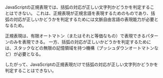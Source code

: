JavaScriptの正規表現では、括弧の対応が正しい文字列かどうかを判定することはできない。
これは、正規表現が正規言語を表現するためのものであり、括弧の対応が正しいかどうかを判定するためには文脈自由言語の表現能力が必要となるため。

正規表現は、有限オートマトン（またはそれと等価なもの）で表現できるパターンのみを表現できる。
一方、括弧の対応が正しいかどうかを判定するためには、スタックなどの無限の記憶領域を持つ機構（プッシュダウンオートマトンなど）が必要となる。

したがって、JavaScriptの正規表現だけで括弧の対応が正しい文字列かどうかを判定することはできない。
